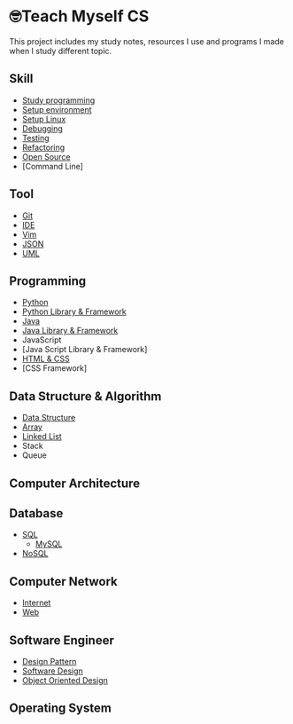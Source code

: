 # 🤓Teach Myself CS

This project includes my study notes, resources I use and programs I made when I study different topic. 

## Skill

- [Study programming](https://github.com/erinchocolate/teach-myself-cs/blob/master/Skills/Study%20programming.md)
- [Setup environment](https://github.com/erinchocolate/teach-myself-cs/blob/master/Skills/Setup%20environment.md)
- [Setup Linux](https://github.com/erinchocolate/teach-myself-cs/blob/master/Skills/Setup%20Linux.md)
- [Debugging](https://github.com/erinchocolate/teach-myself-cs/blob/master/Skills/Debugging.md)
- [Testing](https://github.com/erinchocolate/teach-myself-cs/blob/master/Skills/Testing.md)
- [Refactoring](https://github.com/erinchocolate/teach-myself-cs/blob/master/Skills/Refactoring.md)
- [Open Source](https://github.com/erinchocolate/teach-myself-cs/blob/master/Skills/Open%20Source.md)
- [Command Line]

## Tool

- [Git](https://github.com/erinchocolate/teach-myself-programming/blob/master/Tools/Git.md)
- [IDE](https://github.com/erinchocolate/teach-myself-programming/blob/master/Tools/IDE.md)
- [Vim](https://github.com/erinchocolate/teach-myself-cs/blob/master/Tools/Vim.md)
- [JSON](https://github.com/erinchocolate/teach-myself-cs/blob/master/Tools/JSON.md)
- [UML]()

## Programming

- [Python](https://github.com/erinchocolate/teach-myself-programming/blob/master/Programming/Python.md)
- [Python Library & Framework](https://github.com/erinchocolate/teach-myself-cs/blob/master/Programming/Python%20Framework.md)
- [Java](https://github.com/erinchocolate/teach-myself-programming/blob/master/Programming/Java.md)
- [Java Library & Framework](https://github.com/erinchocolate/teach-myself-cs/blob/master/Programming/Java%20Framework.md)
- JavaScript
- [Java Script Library & Framework]
- [HTML & CSS](https://github.com/erinchocolate/teach-myself-programming/blob/master/Programming/HTML%26CSS.md)
- [CSS Framework]

## Data Structure & Algorithm 
- [Data Structure](https://github.com/erinchocolate/teach-myself-cs/blob/master/Data%20Structure&Algorithm/Data%20Structure.md)
- [Array](https://github.com/erinchocolate/teach-myself-cs/blob/master/Data%20Structure%26Algorithm/Array.md)
- [Linked List](https://github.com/erinchocolate/teach-myself-cs/blob/master/Data%20Structure%26Algorithm/Linked%20list.md)
- Stack
- Queue

## Computer Architecture



## Database
- [SQL](https://github.com/erinchocolate/teach-myself-cs/blob/master/Database/SQL.md)
  - [MySQL](https://github.com/erinchocolate/teach-myself-cs/blob/master/Database/MySQL.md)
- [NoSQL](https://github.com/erinchocolate/teach-myself-cs/blob/master/Database/NoSQL.md)

## Computer Network
- [Internet](https://github.com/erinchocolate/teach-myself-cs/blob/master/Computer%20Network/Internet.md)
- [Web](https://github.com/erinchocolate/teach-myself-cs/blob/master/Computer%20Network/Web.md)

## Software Engineer

- [Design Pattern](https://github.com/erinchocolate/teach-myself-cs/blob/master/Software%20Engineer/Design%20Pattern.md)
- [Software Design](https://github.com/erinchocolate/teach-myself-cs/blob/master/Software%20Engineer/Software%20Design.md)
- [Object Oriented Design](https://github.com/erinchocolate/teach-myself-cs/blob/master/Software%20Engineer/Object%20Oriented%20Design.md)



## Operating System

